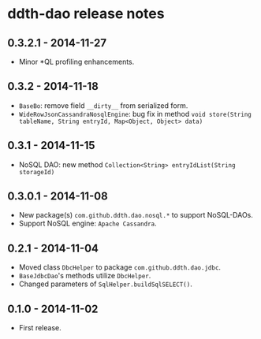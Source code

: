 ddth-dao release notes
======================

0.3.2.1 - 2014-11-27
--------------------
- Minor *QL profiling enhancements.


0.3.2 - 2014-11-18
------------------
- `BaseBo`: remove field `__dirty__` from serialized form.
- `WideRowJsonCassandraNosqlEngine`: bug fix in method `void store(String tableName, String entryId, Map<Object, Object> data)`


0.3.1 - 2014-11-15
------------------
- NoSQL DAO: new method `Collection<String> entryIdList(String storageId)`


0.3.0.1 - 2014-11-08
--------------------
- New package(s) `com.github.ddth.dao.nosql.*` to support NoSQL-DAOs.
- Support NoSQL engine: `Apache Cassandra`.


0.2.1 - 2014-11-04
------------------
- Moved class `DbcHelper` to package `com.github.ddth.dao.jdbc`.
- `BaseJdbcDao`'s methods utilize `DbcHelper`.
- Changed parameters of `SqlHelper.buildSqlSELECT()`.


0.1.0 - 2014-11-02
------------------
- First release.
